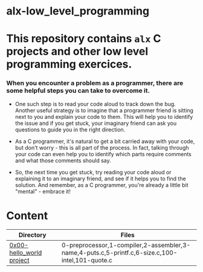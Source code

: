 # alx-low_level_programming

# This repository contains `alx` C projects and other low level programming exercices.

### When you encounter a problem as a programmer, there are some helpful steps you can take to overcome it.
- One such step is to read your code aloud to track down the bug. Another useful strategy is to imagine that a programmer friend is sitting next to you and explain your code to them. This will help you to identify the issue and if you get stuck, your imaginary friend can ask you questions to guide you in the right direction.

- As a C programmer, it's natural to get a bit carried away with your code, but don't worry - this is all part of the process. In fact, talking through your code can even help you to identify which parts require comments and what those comments should say.

- So, the next time you get stuck, try reading your code aloud or explaining it to an imaginary friend, and see if it helps you to find the solution. And remember, as a C programmer, you're already a little bit "mental" - embrace it!






# Content
Directory | Files
--------- | -----
[0x00-hello_world project](https://github.com/Lordwill1/alx-low_level_programming/tree/master/0x00-hello_world) | 0-preprocessor,1-compiler,2-assembler,3-name,4-puts.c,5-printf.c,6-size.c,100-intel,101-quote.c
